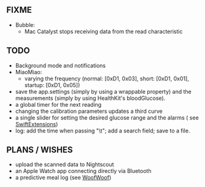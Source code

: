 FIXME
-----

* Bubble:
   - Mac Catalyst stops receiving data from the read characteristic


TODO
----

* Background mode and notifications
* MiaoMiao:
   - varying the frequency (normal: [0xD1, 0x03], short:  [0xD1, 0x01], startup: [0xD1, 0x05])
* save the app.settings (simply by using a wrappable property) and the measurements (simply by using HealthKit's bloodGlucose).
* a global timer for the next reading
* changing the calibration parameters updates a third curve
* a single slider for setting the desired glucose range and the alarms ( see [SwiftExtensions](https://github.com/SwiftExtensions/SwiftUIExtensions))
* log: add the time when passing "\t"; add a search field; save to a file.


PLANS / WISHES
---------------

* upload the scanned data to Nightscout
* an Apple Watch app connecting directly via Bluetooth
* a predictive meal log (see [WoofWoof](https://github.com/gshaviv/ninety-two))

